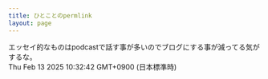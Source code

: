 ```yaml
---
title: ひとことのpermlink
layout: page
---
```

<div class="box" dt="1739410362599">
  エッセイ的なものはpodcastで話す事が多いのでブログにする事が減ってる気がするな。
  <div class="content is-small">Thu Feb 13 2025 10:32:42 GMT+0900 (日本標準時)</div>
</div>